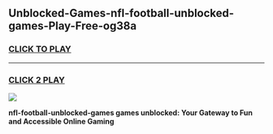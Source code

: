 
## Unblocked-Games-nfl-football-unblocked-games-Play-Free-og38a
<h3>
<a href="https://premium76.site?title=nfl-football-unblocked-games&ref=10A">CLICK TO PLAY</a></h3>
<hr>

<h3>
<a href="https://premium76.site?title=nfl-football-unblocked-games&ref=10A">CLICK 2 PLAY</a>
  
</h3>

<a href="https://premium76.site?title=nfl-football-unblocked-games&ref=10A"><img src="https://clearcache.store/games.png"></a>


**nfl-football-unblocked-games games unblocked: Your Gateway to Fun and Accessible Online Gaming**
